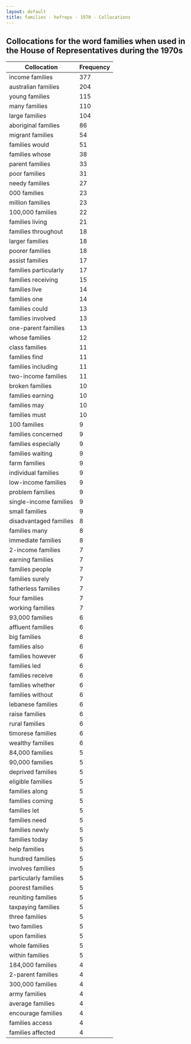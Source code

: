```yaml
---
layout: default
title: families - hofreps - 1970 - Collocations
---
```

## Collocations for the word **families** when used in the House of Representatives during the 1970s

| Collocation | Frequency |
|--------------|----------------|
|income families|377|
|australian families|204|
|young families|115|
|many families|110|
|large families|104|
|aboriginal families|86|
|migrant families|54|
|families would|51|
|families whose|38|
|parent families|33|
|poor families|31|
|needy families|27|
|000 families|23|
|million families|23|
|100,000 families|22|
|families living|21|
|families throughout|18|
|larger families|18|
|poorer families|18|
|assist families|17|
|families particularly|17|
|families receiving|15|
|families live|14|
|families one|14|
|families could|13|
|families involved|13|
|one-parent families|13|
|whose families|12|
|class families|11|
|families find|11|
|families including|11|
|two-income families|11|
|broken families|10|
|families earning|10|
|families may|10|
|families must|10|
|100 families|9|
|families concerned|9|
|families especially|9|
|families waiting|9|
|farm families|9|
|individual families|9|
|low-income families|9|
|problem families|9|
|single-income families|9|
|small families|9|
|disadvantaged families|8|
|families many|8|
|immediate families|8|
|2-income families|7|
|earning families|7|
|families people|7|
|families surely|7|
|fatherless families|7|
|four families|7|
|working families|7|
|93,000 families|6|
|affluent families|6|
|big families|6|
|families also|6|
|families however|6|
|families led|6|
|families receive|6|
|families whether|6|
|families without|6|
|lebanese families|6|
|raise families|6|
|rural families|6|
|timorese families|6|
|wealthy families|6|
|84,000 families|5|
|90,000 families|5|
|deprived families|5|
|eligible families|5|
|families along|5|
|families coming|5|
|families let|5|
|families need|5|
|families newly|5|
|families today|5|
|help families|5|
|hundred families|5|
|involves families|5|
|particularly families|5|
|poorest families|5|
|reuniting families|5|
|taxpaying families|5|
|three families|5|
|two families|5|
|upon families|5|
|whole families|5|
|within families|5|
|184,000 families|4|
|2-parent families|4|
|300,000 families|4|
|army families|4|
|average families|4|
|encourage families|4|
|families access|4|
|families affected|4|
